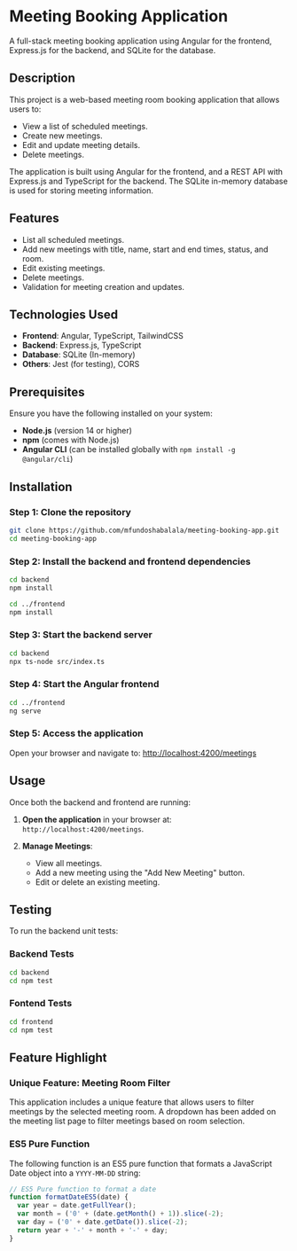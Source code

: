 # Meeting Booking Application

A full-stack meeting booking application using Angular for the frontend, Express.js for the backend, and SQLite for the database.

## Description

This project is a web-based meeting room booking application that allows users to:

- View a list of scheduled meetings.
- Create new meetings.
- Edit and update meeting details.
- Delete meetings.

The application is built using Angular for the frontend, and a REST API with Express.js and TypeScript for the backend. The SQLite in-memory database is used for storing meeting information.

## Features

- List all scheduled meetings.
- Add new meetings with title, name, start and end times, status, and room.
- Edit existing meetings.
- Delete meetings.
- Validation for meeting creation and updates.

## Technologies Used

- **Frontend**: Angular, TypeScript, TailwindCSS
- **Backend**: Express.js, TypeScript
- **Database**: SQLite (In-memory)
- **Others**: Jest (for testing), CORS

## Prerequisites

Ensure you have the following installed on your system:

- **Node.js** (version 14 or higher)
- **npm** (comes with Node.js)
- **Angular CLI** (can be installed globally with `npm install -g @angular/cli`)

## Installation

### Step 1: Clone the repository

```bash
git clone https://github.com/mfundoshabalala/meeting-booking-app.git
cd meeting-booking-app
```

### Step 2: Install the backend and frontend dependencies

```bash
cd backend
npm install

cd ../frontend
npm install
```

### Step 3: Start the backend server

```bash
cd backend
npx ts-node src/index.ts
```

### Step 4: Start the Angular frontend

```bash
cd ../frontend
ng serve
```

### Step 5: Access the application

Open your browser and navigate to: <http://localhost:4200/meetings>

## Usage

Once both the backend and frontend are running:

1. **Open the application** in your browser at: `http://localhost:4200/meetings`.

2. **Manage Meetings**:
   - View all meetings.
   - Add a new meeting using the "Add New Meeting" button.
   - Edit or delete an existing meeting.

## Testing

To run the backend unit tests:

### **Backend Tests**

```bash
cd backend
cd npm test

```

### **Fontend Tests**

```bash
cd frontend
cd npm test

```

## Feature Highlight

### Unique Feature: Meeting Room Filter

This application includes a unique feature that allows users to filter meetings by the selected meeting room. A dropdown has been added on the meeting list page to filter meetings based on room selection.

### ES5 Pure Function

The following function is an ES5 pure function that formats a JavaScript Date object into a `YYYY-MM-DD` string:

```javascript
// ES5 Pure function to format a date
function formatDateES5(date) {
  var year = date.getFullYear();
  var month = ('0' + (date.getMonth() + 1)).slice(-2);
  var day = ('0' + date.getDate()).slice(-2);
  return year + '-' + month + '-' + day;
}
